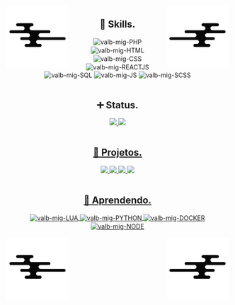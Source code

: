 <div>
<img src="assets/wave.png" width="140" align="left">
<img src="assets/wave_2.png" width="140" align="right">
</div>

<h2 align="center">📑 Skills.</h2>
  
<div align="center">
  <img align="center" alt="valb-mig-PHP" src="https://img.shields.io/badge/PHP-9578e9?style=for-the-badge&logo=php&logoColor=white&color=594BA0">
  <img align="center" alt="valb-mig-HTML"src="https://img.shields.io/badge/HTML5-E34F26?style=for-the-badge&logo=html5&logoColor=white&color=CB636A">
  <img align="center" alt="valb-mig-CSS" src="https://img.shields.io/badge/CSS3-1572B6?style=for-the-badge&logo=css3&logoColor=white&color=58CC7A">
  <img align="center" alt="valb-mig-REACTJS" src="https://img.shields.io/badge/REACTJS-e8a655?style=for-the-badge&logo=react&logoColor=white&color=67C1B0">
  <img align="center" alt="valb-mig-SQL"  src="https://img.shields.io/badge/SQL-475CCF?style=for-the-badge&logo=mysql&logoColor=white&color=475CCF">
  <img align="center" alt="valb-mig-JS"   src="https://img.shields.io/badge/JS-1572B6?style=for-the-badge&logo=javascript&logoColor=white&color=CF9D71">
  <img align="center" alt="valb-mig-SCSS"  src="https://img.shields.io/badge/SASS-71D5C3?style=for-the-badge&logo=sass&logoColor=white&color=B36797">
</div>

<br>

<div align="center">
  <h2>➕ Status.</h2>
</div>

<div align="center">
  <a href="https://github.com/valb-mig">
  <img height="180em" src="https://github-readme-stats.vercel.app/api?username=valb-mig&show_icons=true&bg_color=070707&title_color=CF9D71&icon_color=594BA0&include_all_commits=true&count_private=true&hide_border=true&border_radius=20&text_color=A5A5A5"/>
  <img height="180em" src="https://github-readme-stats.vercel.app/api/top-langs/?username=valb-mig&layout=compact&langs_count=7&hide_border=true&bg_color=070707&title_color=CF9D71&icon_color=594BA0&border_radius=20&text_color=A5A5A5"/>
</div>

<br>

<div align="center">
  <h2>📌 Projetos.</h2>
</div>
  
<div align="center">

  <a href="https://github.com/valb-mig/.dotfiles" target="blank">
  <img height="110px" src="https://github-readme-stats.vercel.app/api/pin?username=valb-mig&show_icons=true&bg_color=070707&title_color=CF9D71&icon_color=594BA0&repo=.dotfiles&hide_border=true&border_radius=20&text_color=A5A5A5"/>
  
  <a href="https://github.com/valb-mig/php_login" target="blank">
  <img height="110px" src="https://github-readme-stats.vercel.app/api/pin?username=valb-mig&show_icons=true&bg_color=070707&title_color=CF9D71&icon_color=594BA0&repo=php_login&hide_border=true&border_radius=20&text_color=A5A5A5"/>    
  
  <a href="https://github.com/valb-mig/code_theme_gtk" target="blank">
  <img height="110px" src="https://github-readme-stats.vercel.app/api/pin?username=valb-mig&show_icons=true&bg_color=070707&title_color=CF9D71&icon_color=594BA0&repo=code_theme_gtk&hide_border=true&border_radius=20&text_color=A5A5A5"/>
  
  <a href="https://github.com/valb-mig/todo-web-app" target="blank">
  <img height="110px" src="https://github-readme-stats.vercel.app/api/pin?username=valb-mig&show_icons=true&bg_color=070707&title_color=CF9D71&icon_color=594BA0&repo=todo-web-app&hide_border=true&border_radius=20&text_color=A5A5A5"/> 
    
</div>

<br>
   
<h2 align="center">📑 Aprendendo.</h2>
  
<div align="center">
  <img align="center" alt="valb-mig-LUA"          src="https://img.shields.io/badge/LUA-1572B6?style=for-the-badge&logo=lua&logoColor=white&color=8271CF">
  <img align="center" alt="valb-mig-PYTHON"       src="https://img.shields.io/badge/PYTHON-1572B6?style=for-the-badge&logo=python&logoColor=white&color=CCAA52">
  <img align="center" alt="valb-mig-DOCKER"       src="https://img.shields.io/badge/DOCKER-1572B6?style=for-the-badge&logo=docker&logoColor=white&color=5877CC">
  <img align="center" alt="valb-mig-NODE"         src="https://img.shields.io/badge/NODE-1572B6?style=for-the-badge&logo=node&logoColor=white&color=4D9953">
</div>
    
<br>  

<div>
  <img src="assets/wave.png" width="140" align="left">
  <img src="assets/wave_2.png" width="140" align="right">
</div>
